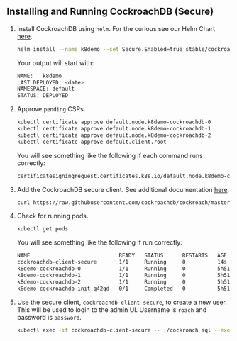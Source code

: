 ## Installing and Running CockroachDB (Secure)

1. Install CockroachDB using `helm`.  For the curious see our Helm Chart [here](https://github.com/helm/charts/tree/master/stable/cockroachdb).
    ```bash
    helm install --name k8demo --set Secure.Enabled=true stable/cockroachdb
    ```

    Your output will start with:
    ```bash
    NAME:   k8demo
    LAST DEPLOYED: <date>
    NAMESPACE: default
    STATUS: DEPLOYED
    ```

2. Approve `pending` CSRs.
    ```bash
    kubectl certificate approve default.node.k8demo-cockroachdb-0
    kubectl certificate approve default.node.k8demo-cockroachdb-1
    kubectl certificate approve default.node.k8demo-cockroachdb-2
    kubectl certificate approve default.client.root
    ```

    You will see something like the following if each command runs correctly:
    ```bash
    certificatesigningrequest.certificates.k8s.io/default.node.k8demo-cockroachdb-0 approved
    ```

3. Add the CockroachDB secure client.  See additional documentation [here](https://www.cockroachlabs.com/docs/stable/orchestrate-a-local-cluster-with-kubernetes.html#step-3-use-the-built-in-sql-client).
    ```bash
    curl https://raw.githubusercontent.com/cockroachdb/cockroach/master/cloud/kubernetes/client-secure.yaml | sed -e 's/serviceAccountName\: cockroachdb/serviceAccountName\: k8demo-cockroachdb/g' | kubectl create -f -
    ````

4. Check for running pods.
    ```bash
    kubectl get pods
    ```
    You will see something like the following if run correctly:
    
    ```bash
    NAME                            READY   STATUS      RESTARTS   AGE
    cockroachdb-client-secure       1/1     Running     0          14s
    k8demo-cockroachdb-0            1/1     Running     0          5h51m
    k8demo-cockroachdb-1            1/1     Running     0          5h51m
    k8demo-cockroachdb-2            1/1     Running     0          5h51m
    k8demo-cockroachdb-init-q42qd   0/1     Completed   0          5h51m
    ```

5. Use the secure client, `cockroachdb-client-secure`, to create a new user.  This will be used to login to the admin UI.  Username is `roach` and password is `password`.
    ```bash
    kubectl exec -it cockroachdb-client-secure -- ./cockroach sql --execute="CREATE USER roach WITH PASSWORD 'password';" --certs-dir=/cockroach-certs --host=k8demo-cockroachdb-public
    ```


